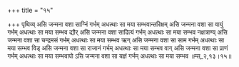 +++
title = "१५"

+++
पृथिव्य् असि जन्मना वशा साग्निं गर्भम् अधत्थाः सा मया सम्भवान्तरिक्षम् असि जन्मना वशा सा वायुं गर्भम् अधत्थाः सा मया सम्भव द्यौर् असि जन्मना वशा सादित्यं गर्भम् अधत्थाः सा मया सम्भव नक्षत्राण्य् असि जन्मना वशा सा चन्द्रमसं गर्भम् अधत्थाः सा मया सम्भव ऋग् असि जन्मना वशा सा साम गर्भम् अधत्थाः सा मया सम्भव विड् असि जन्मना वशा सा राजानं गर्भम् अधत्थाः सा मया सम्भव वाग् असि जन्मना वशा सा प्राणं गर्भम् अधत्थाः सा मया सम्भवापो ऽसि जन्मना वशा सा यज्ञं गर्भम् अधत्थाः सा मया सम्भव ॥म्स्_२,१३।१५॥  
    
